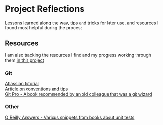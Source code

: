 # Project Reflections

Lessons learned along the way, tips and tricks for later use, and resources I found most helpful during the process

## Resources

I am also tracking the resources I find and my progress working through them [in this project](https://github.com/efie45/nextflick/projects/2)

### Git  

[Atlassian tutorial](https://www.atlassian.com/git/tutorials)  
[Article on conventions and tips](https://victoria.dev/blog/git-commit-practices-your-future-self-will-thank-you-for/)  
[Git Pro - A book recommended by an old colleague that was a git wizard](https://git-scm.com/book/en/v2)  


### Other

[O'Reilly Answers - Various snippets from books about unit tests](https://learning.oreilly.com/answers/results/?question=How%20to%20write%20good%20unit%20test%20cases%3F)
